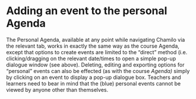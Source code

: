 # Adding an event to the personal Agenda

The Personal Agenda, available at any point while navigating Chamilo via the relevant tab, works in exactly the same way as the course Agenda, except that options to create events are limited to the “direct” method \(i.e. clicking/dragging on the relevant date/times to open a simple pop-up dialogue window \(see above\). Deleting, editing and exporting options for “personal” events can also be effected \(as with the course _Agenda\)_ simply by clicking on an event to display a pop-up dialogue box. Teachers and learners need to bear in mind that the \(blue\) personal events cannot be viewed by anyone other than themselves.

